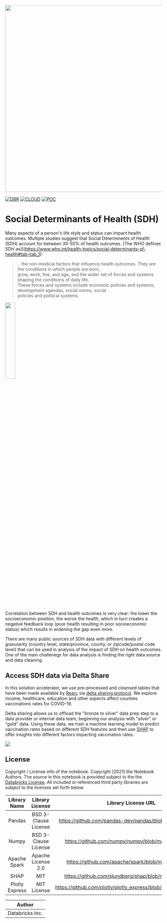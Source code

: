 <img src=https://hls-eng-data-public.s3.amazonaws.com/img/Databricks_HLS.png width="600px">

[![DBR](https://img.shields.io/badge/DBR-10.4ML-red?logo=databricks&style=for-the-badge)](https://docs.databricks.com/release-notes/runtime/10.4ml.html)
[![CLOUD](https://img.shields.io/badge/CLOUD-ALL-blue?logo=googlecloud&style=for-the-badge)](https://cloud.google.com/databricks)
[![POC](https://img.shields.io/badge/POC-10_days-green?style=for-the-badge)](https://databricks.com/try-databricks)

# Social Determinants of Health (SDH)
Many aspects of a person's life style and status can impact health outcomes. Multiple studies suggest that Social Determinents of Health (SDH) account for between 30-55% of health outcomes. 
[The WHO defines SDH as]((https://www.who.int/health-topics/social-determinants-of-health#tab=tab_1):
>.. the non-medical factors that influence health outcomes. They are the conditions in which people are born, <br>
> grow, work, live, and age, and the wider set of forces and systems shaping the conditions of daily life. <br>
> These forces and systems include economic policies and systems, development agendas, social norms, social <br>
> policies and political systems.

<img src='https://www.uclahealth.org/sites/default/files/styles/max_width_012000_480/public/images/SOCIAL%20DETERMINANTS%20OF%20HEALTH%20GRAPHIC.png' width=25%/>


Correlation between SDH and health outcomes is very clear: the lower the socioeconomic position, the worse the health, which in turn creates a negative feedback loop (poor health resulting in poor socioeconomic status) which results in widening the gap even more. 

There are many public sources of SDH data with different levels of granularity (country level, state/province, county, or zipcode/postal code level) that can be used in analysis of the impact of SDH on health outcomes. One of the main challenegs for data analysis is finding the right data source and data cleaning. 

## Access SDH data via Delta Share
In this solution accelerator, we use pre-processed and cleansed tables that have been made available by [Rearc](rearc.io) via [delta sharing protocol](https://www.databricks.com/blog/2021/05/26/introducing-delta-sharing-an-open-protocol-for-secure-data-sharing.html). We explore income, healthcare, education and other aspects affect counties vaccinations rates for COVID-19. 

Delta sharing allows us to offload the "bronze to silver" data prep step to a data provider or internal data team, beginning our analysis with "silver" or "gold" data.
Using these data, we train a machine learning model to predict vaccination rates based on different SDH features and then use [SHAP](https://shap.readthedocs.io/en/latest/example_notebooks/overviews/An%20introduction%20to%20explainable%20AI%20with%20Shapley%20values.html) to offer insights into different factors impacting vaccination rates.

![](https://databricks.com/wp-content/uploads/2022/03/delta-lake-medallion-architecture-2.jpeg)


## License
Copyright / License info of the notebook. Copyright [2021] the Notebook Authors.  The source in this notebook is provided subject to the  the [Databricks License](https://databricks.com/db-license-source).  All included or referenced third party libraries are subject to the licenses set forth below.

|Library Name|Library License|Library License URL|Library Source URL| 
| :-: | :-:| :-: | :-:|
|Pandas |BSD 3-Clause License| https://github.com/pandas-dev/pandas/blob/master/LICENSE | https://github.com/pandas-dev/pandas|
|Numpy |BSD 3-Clause License| https://github.com/numpy/numpy/blob/main/LICENSE.txt | https://github.com/numpy/numpy|
|Apache Spark |Apache License 2.0| https://github.com/apache/spark/blob/master/LICENSE | https://github.com/apache/spark/tree/master/python/pyspark|
|SHAP| MIT | https://github.com/slundberg/shap/blob/master/LICENSE | https://github.com/slundberg/shap/|
|Plotly Express | MIT License | https://github.com/plotly/plotly_express/blob/master/LICENSE.txt | https://github.com/plotly/plotly_express/|

|Author|
|-|
|Databricks Inc.|